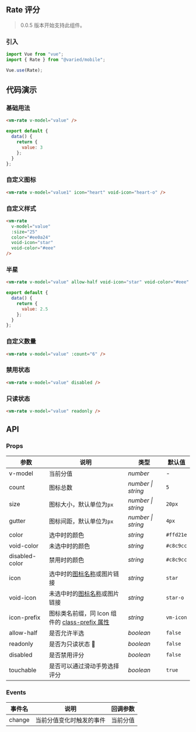 ## Rate 评分

> 0.0.5 版本开始支持此组件。

### 引入

```js
import Vue from "vue";
import { Rate } from "@varied/mobile";

Vue.use(Rate);
```

## 代码演示

### 基础用法

```html
<vm-rate v-model="value" />
```

```js
export default {
  data() {
    return {
      value: 3
    };
  }
};
```

### 自定义图标

```html
<vm-rate v-model="value1" icon="heart" void-icon="heart-o" />
```

### 自定义样式

```html
<vm-rate
  v-model="value"
  :size="25"
  color="#ee0a24"
  void-icon="star"
  void-color="#eee"
/>
```

### 半星

```html
<vm-rate v-model="value" allow-half void-icon="star" void-color="#eee" />
```

```js
export default {
  data() {
    return {
      value: 2.5
    };
  }
};
```

### 自定义数量

```html
<vm-rate v-model="value" :count="6" />
```

### 禁用状态

```html
<vm-rate v-model="value" disabled />
```

### 只读状态

```html
<vm-rate v-model="value" readonly />
```

## API

### Props

| 参数           | 说明                                                           | 类型               | 默认值    |
| -------------- | -------------------------------------------------------------- | ------------------ | --------- |
| v-model        | 当前分值                                                       | _number_           | -         |
| count          | 图标总数                                                       | _number \| string_ | `5`       |
| size           | 图标大小，默认单位为`px`                                       | _number \| string_ | `20px`    |
| gutter         | 图标间距，默认单位为`px`                                       | _number \| string_ | `4px`     |
| color          | 选中时的颜色                                                   | _string_           | `#ffd21e` |
| void-color     | 未选中时的颜色                                                 | _string_           | `#c8c9cc` |
| disabled-color | 禁用时的颜色                                                   | _string_           | `#c8c9cc` |
| icon           | 选中时的[图标名称](#/icon)或图片链接                           | _string_           | `star`    |
| void-icon      | 未选中时的[图标名称](#/icon)或图片链接                         | _string_           | `star-o`  |
| icon-prefix    | 图标类名前缀，同 Icon 组件的 [class-prefix 属性](#/icon#props) | _string_           | `vm-icon` |
| allow-half     | 是否允许半选                                                   | _boolean_          | `false`   |
| readonly       | 是否为只读状态                                                 | _boolean_          | `false`   |
| disabled       | 是否禁用评分                                                   | _boolean_          | `false`   |
| touchable      | 是否可以通过滑动手势选择评分                                   | _boolean_          | `true`    |

### Events

| 事件名 | 说明                     | 回调参数 |
| ------ | ------------------------ | -------- |
| change | 当前分值变化时触发的事件 | 当前分值 |
